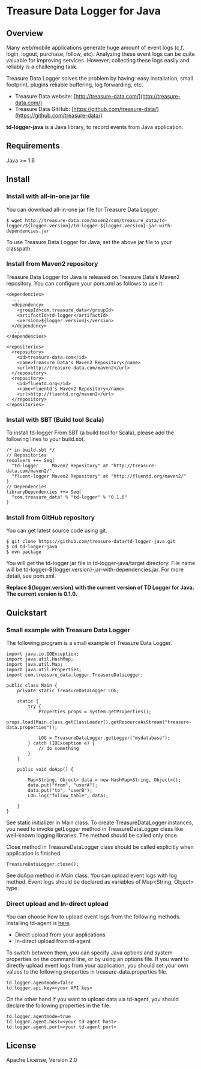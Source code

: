 # Treasure Data Logger for Java

## Overview

Many web/mobile applications generate huge amount of event logs (c,f. login,
logout, purchase, follow, etc).  Analyzing these event logs can be quite
valuable for improving services.  However, collecting these logs easily and 
reliably is a challenging task.

Treasure Data Logger solves the problem by having: easy installation, small 
footprint, plugins reliable buffering, log forwarding, etc.

  * Treasure Data website: [http://treasure-data.com/](http://treasure-data.com/)
  * Treasure Data GitHub: [https://github.com/treasure-data/](https://github.com/treasure-data/)

**td-logger-java** is a Java library, to record events from Java application.

## Requirements

Java >= 1.6

## Install

### Install with all-in-one jar file

You can download all-in-one jar file for Treasure Data Logger.

    $ wget http://treasure-data.com/maven2/com/treasure_data/td-logger/${logger.version}/td-logger-${logger.version}-jar-with-dependencies.jar

To use Treasure Data Logger for Java, set the above jar file to your classpath.

### Install from Maven2 repository

Treasure Data Logger for Java is released on Treasure Data's Maven2 repository.
You can configure your pom.xml as follows to use it:

    <dependencies>
      ...
      <dependency>
        <groupId>com.treasure_data</groupId>
        <artifactId>td-logger</artifactId>
        <version>${logger.version}</version>
      </dependency>
      ...
    </dependencies>

    <repositories>
      <repository>
        <id>treasure-data.com</id>
        <name>Treasure Data's Maven2 Repository</name>
        <url>http://treasure-data.com/maven2</url>
      </repository>
      <repository>
        <id>fluentd.org</id>
        <name>Fluentd's Maven2 Repository</name>
        <url>http://fluentd.org/maven2</url>
      </repository>
    <repositories>
    
### Install with SBT (Build tool Scala)

To install td-logger From SBT (a build tool for Scala), please add the following lines to your build.sbt.

    /* in build.sbt */
    // Repositories
    resolvers ++= Seq(
      "td-logger     Maven2 Repository" at "http://treasure-data.com/maven2/",
      "fluent-logger Maven2 Repository" at "http://fluentd.org/maven2/"
    )
    // Dependencies
    libraryDependencies ++= Seq(
      "com.treasure_data" % "td-logger" % "0.1.0"
    )

### Install from GitHub repository

You can get latest source code using git.

    $ git clone https://github.com/treasure-data/td-logger-java.git
    $ cd td-logger-java
    $ mvn package

You will get the td-logger jar file in td-logger-java/target 
directory.  File name will be td-logger-${logger.version}-jar-with-dependencies.jar.
For more detail, see pom.xml.

**Replace ${logger.version} with the current version of TD Logger for Java.**
**The current version is 0.1.0.**  

## Quickstart

### Small example with Treasure Data Logger

The following program is a small example of Treasure Data Logger.

    import java.io.IOException;
    import java.util.HashMap;
    import java.util.Map;
    import java.util.Properties;
    import com.treasure_data.logger.TreasureDataLogger;

    public class Main {
        private static TreasureDataLogger LOG;

        static {
            try {
                Properties props = System.getProperties();
                props.load(Main.class.getClassLoader().getResourceAsStream("treasure-data.properties"));

                LOG = TreasureDataLogger.getLogger("mydatabase");
            } catch (IOException e) {
                // do something
            }
        }

        public void doApp() {

            Map<String, Object> data = new HashMap<String, Object>();
            data.put("from", "userA");
            data.put("to", "userB");
            LOG.log("follow_table", data);

        }
    }

See static initializer in Main class.  To create TreasureDataLogger instances,
you need to invoke getLogger method in TreasureDataLogger class like well-known
logging libraries.  The method should be called only once.

Close method in TreasureDataLogger class should be called explicitly when 
application is finished.

    TreasureDataLogger.close();

See doApp method in Main class.  You can upload event logs with log method.
Event logs should be declared as variables of Map\<String, Object\> type.

### Direct upload and In-direct upload

You can choose how to upload event logs from the following methods.
Installing td-agent is [here](http://help.treasure-data.com/kb/installing-td-agent-daemon).

  * Direct upload from your applications
  * In-direct upload from td-agent

To switch between them, you can specify Java options and system properties on
the command line, or by using an options file.  If you want to directly upload
event logs from your application, you should set your own values to the
following properties in treasure-data.properties file.

    td.logger.agentmode=false
    td.logger.api.key=<your API key>

On the other hand if you want to upload data via td-agent, you should declare
the following properties in the file.

    td.logger.agentmode=true
    td.logger.agent.host=<your td-agent host>
    td.logger.agent.port=<your td-agent port>

## License

Apache License, Version 2.0
